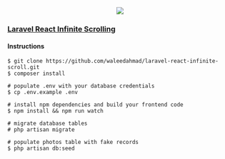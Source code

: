 <p align="center"><img src="https://laravel.com/assets/img/components/logo-laravel.svg"></p>


### [Laravel React Infinite Scrolling](https://www.google.com)

#### Instructions
```
$ git clone https://github.com/waleedahmad/laravel-react-infinite-scroll.git
$ composer install

# populate .env with your database credentials
$ cp .env.example .env 

# install npm dependencies and build your frontend code
$ npm install && npm run watch

# migrate database tables
# php artisan migrate

# populate photos table with fake records
$ php artisan db:seed
```